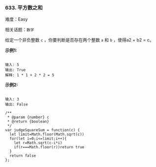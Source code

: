 ### 633. 平方数之和

难度：Easy

相关话题：`数学`

给定一个非负整数 `c` ，你要判断是否存在两个整数  `a`  和  `b` ，使得a2 + b2 = c。



**示例1:** 



```

输入: 5
输出: True
解释: 1 * 1 + 2 * 2 = 5
```






**示例2:** 



```

输入: 3
输出: False
```

```
/**
 * @param {number} c
 * @return {boolean}
 */
var judgeSquareSum = function(c) {
  let limit=Math.floor(Math.sqrt(c))
  for(let i=0;i<=limit;i++){
    let r=Math.sqrt(c-i*i)
    if(r===Math.floor(r))return true
  }
  return false
};
```

